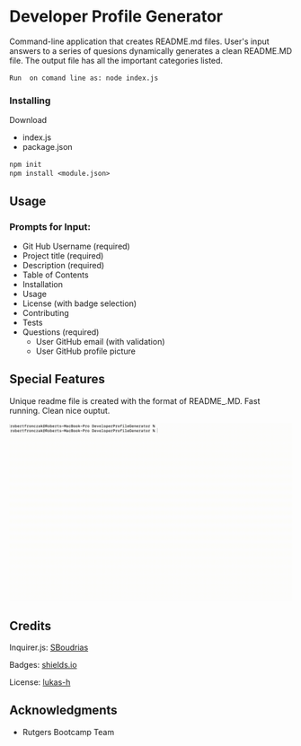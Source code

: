 # Developer Profile Generator

Command-line application that creates README.md files. User's input answers to a series of quesions dynamically generates a clean README.MD file. The output file has all the important categories listed.



```
Run  on comand line as: node index.js

```

### Installing
Download 
* index.js 
* package.json 


```
npm init
npm install <module.json>

```

## Usage
### Prompts for Input:
- Git Hub Username (required)
- Project title (required)
- Description (required)
- Table of Contents
- Installation
- Usage
- License (with badge selection)
- Contributing
- Tests
- Questions (required)
  - User GitHub email  (with validation)
  - User GitHub profile picture


 
## Special Features
Unique readme file is created with the format of README_<GitHubID>.MD. Fast running. Clean nice ouptut.



![](DevProGene.gif)




## Credits
Inquirer.js:  <a href="https://github.com/SBoudrias/Inquirer.js" target="_blank">SBoudrias</a>

Badges: <a href="https://shields.io/" target="_blank">shields.io</a>

License: <a href="https://gist.github.com/lukas-h/2a5d00690736b4c3a7ba" target="_blank">lukas-h</a>


## Acknowledgments

* Rutgers Bootcamp Team




